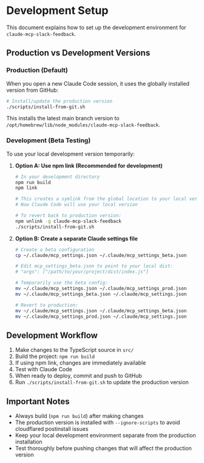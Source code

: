 # Development Setup

This document explains how to set up the development environment for `claude-mcp-slack-feedback`.

## Production vs Development Versions

### Production (Default)

When you open a new Claude Code session, it uses the globally installed version from GitHub:

```bash
# Install/update the production version
./scripts/install-from-git.sh
```

This installs the latest main branch version to `/opt/homebrew/lib/node_modules/claude-mcp-slack-feedback`.

### Development (Beta Testing)

To use your local development version temporarily:

1. **Option A: Use npm link (Recommended for development)**
   ```bash
   # In your development directory
   npm run build
   npm link
   
   # This creates a symlink from the global location to your local version
   # Now Claude Code will use your local version
   
   # To revert back to production version:
   npm unlink -g claude-mcp-slack-feedback
   ./scripts/install-from-git.sh
   ```

2. **Option B: Create a separate Claude settings file**
   ```bash
   # Create a beta configuration
   cp ~/.claude/mcp_settings.json ~/.claude/mcp_settings_beta.json
   
   # Edit mcp_settings_beta.json to point to your local dist:
   # "args": ["/path/to/your/project/dist/index.js"]
   
   # Temporarily use the beta config:
   mv ~/.claude/mcp_settings.json ~/.claude/mcp_settings_prod.json
   mv ~/.claude/mcp_settings_beta.json ~/.claude/mcp_settings.json
   
   # Revert to production:
   mv ~/.claude/mcp_settings.json ~/.claude/mcp_settings_beta.json
   mv ~/.claude/mcp_settings_prod.json ~/.claude/mcp_settings.json
   ```

## Development Workflow

1. Make changes to the TypeScript source in `src/`
2. Build the project: `npm run build`
3. If using npm link, changes are immediately available
4. Test with Claude Code
5. When ready to deploy, commit and push to GitHub
6. Run `./scripts/install-from-git.sh` to update the production version

## Important Notes

- Always build (`npm run build`) after making changes
- The production version is installed with `--ignore-scripts` to avoid cloudflared postinstall issues
- Keep your local development environment separate from the production installation
- Test thoroughly before pushing changes that will affect the production version